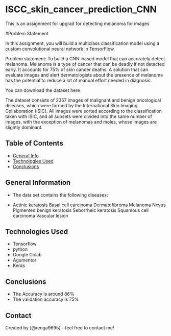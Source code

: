 # ISCC_skin_cancer_prediction_CNN

This is an assignment for upgrad for detecting melanoma for images

#Problem Statement

In this assignment, you will build a multiclass classification model using a custom convolutional neural network in TensorFlow.

Problem statement: To build a CNN-based model that can accurately detect melanoma. Melanoma is a type of cancer that can be deadly if not detected early. It accounts for 75% of skin cancer deaths. A solution that can evaluate images and alert dermatologists about the presence of melanoma has the potential to reduce a lot of manual effort needed in diagnosis.

You can download the dataset here

The dataset consists of 2357 images of malignant and benign oncological diseases, which were formed by the International Skin Imaging Collaboration (ISIC). All images were sorted according to the classification taken with ISIC, and all subsets were divided into the same number of images, with the exception of melanomas and moles, whose images are slightly dominant.



## Table of Contents
* [General Info](#general-information)
* [Technologies Used](#technologies-used)
* [Conclusions](#conclusions)



## General Information
 - The data set contains the following diseases:

 - Actinic keratosis Basal cell carcinoma Dermatofibroma Melanoma Nevus Pigmented benign keratosis Seborrheic keratosis Squamous cell carcinoma Vascular lesion



## Technologies Used
- Tensorflow
- python
- Google Colab
- Agumentor 
- Keras



## Conclusions
- The Accuracy is around 86%
- The validation accuracy is 75%



## Contact
Created by [@renga9695] - feel free to contact me!


